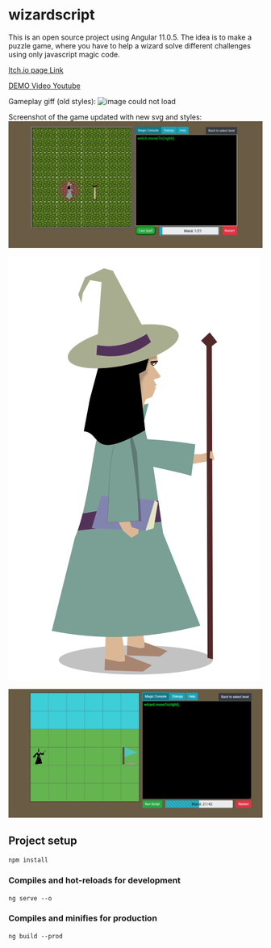 # wizardscript
This is an open source project using Angular 11.0.5. The idea is to make a puzzle game, where you have to help a wizard solve different challenges using only javascript magic code.

[Itch.io page Link](https://ofisaur.itch.io/wizardscript)

[DEMO Video Youtube](https://www.youtube.com/watch?v=wjTbRKzqPbY&t=465s)

Gameplay giff (old styles):
![image could not load](/src/assets/img/gameplay1.gif)

Screenshot of the game updated with new svg and styles:
![image could not load](/src/assets/img/screenshot_2021.png)

![image could not load](/src/assets/img/witch.svg)

![image could not load](/src/assets/img/wizardscript_promo.png)

## Project setup
```
npm install
```

### Compiles and hot-reloads for development
```
ng serve --o
```

### Compiles and minifies for production
```
ng build --prod
```